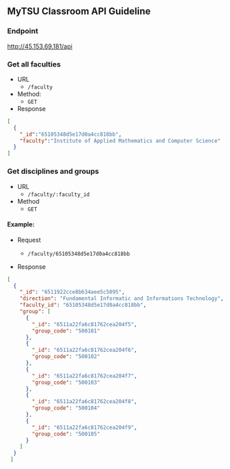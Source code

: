 ## MyTSU Classroom API Guideline

### Endpoint
http://45.153.69.181/api

### Get all faculties
- URL
	- `/faculty`
- Method:
	- `GET`
- Response
```json
[
  {
    "_id":"65105348d5e17d0a4cc818bb",
    "faculty":"Institute of Applied Mathematics and Computer Science"
  }
]
```

### Get disciplines and groups
- URL
	- `/faculty/:faculty_id`
- Method 
	- `GET`

#### Example:

- Request
  - `/faculty/65105348d5e17d0a4cc818bb`

- Response
```json
[
  {
    "_id": "6511922cce8b634aee5c5095",
    "direction": "Fundamental Informatic and Informations Technology",
    "faculty_id": "65105348d5e17d0a4cc818bb",
    "group": [
      {
        "_id": "6511a22fa6c81762cea204f5",
        "group_code": "500101"
      },
      {
        "_id": "6511a22fa6c81762cea204f6",
        "group_code": "500102"
      },
      {
        "_id": "6511a22fa6c81762cea204f7",
        "group_code": "500103"
      },
      {
        "_id": "6511a22fa6c81762cea204f8",
        "group_code": "500104"
      },
      {
        "_id": "6511a22fa6c81762cea204f9",
        "group_code": "500105"
      }
    ]
  }
 ]
```
